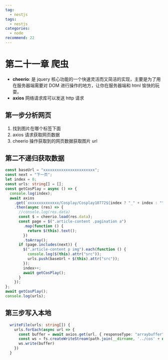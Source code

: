 ```yaml
---
tag:
  - nestjs
tags:
  - nestjs
categories:
  - node
recommend: 22
---
```


# 第二十一章 爬虫

- **cheerio**: 是 jquery 核心功能的一个快速灵活而又简洁的实现，主要是为了用在服务器端需要对 DOM 进行操作的地方，让你在服务器端和 html 愉快的玩耍。
- **axios** 网络请求库可以发送 http 请求

## 第一步分析网页

1. 找到图片在哪个标签下面
2. axios 请求获取网页数据
3. cheerio 操作获取到的网页数据获取图片 url

## 第二不递归获取数据

```ts
const baseUrl = "xxxxxxxxxxxxxxxxxxxxxxx";
const next = "下一页";
let index = 0;
const urls: string[] = [];
const getCosPlay = async () => {
  console.log(index);
  await axios
    .get(`xxxxxxxxxxxxxx/Cosplay/Cosplay10772${index ? "_" + index : ""}.html`)
    .then(async (res) => {
      //console.log(res.data)
      const $ = cheerio.load(res.data);
      const page = $(".article-content .pagination a")
        .map(function () {
          return $(this).text();
        })
        .toArray();
      if (page.includes(next)) {
        $(".article-content p img").each(function () {
          console.log($(this).attr("src"));
          urls.push(baseUrl + $(this).attr("src"));
        });
        index++;
        await getCosPlay();
      }
    });
};
await getCosPlay();
console.log(urls);
```

## 第三步写入本地

```ts
  writeFile(urls: string[]) {
    urls.forEach(async url => {
      const buffer = await axios.get(url, { responseType: "arraybuffer" }).then(res=>res.data)
      const ws = fs.createWriteStream(path.join(__dirname, '../cos' + new Date().getTime() + '.jpg'))
      ws.write(buffer)
    })
  }
```
